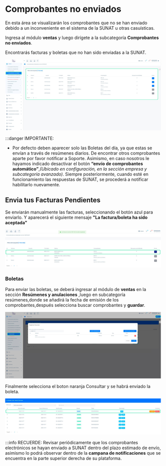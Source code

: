 # Comprobantes no enviados

En esta área se visualizarán los comprobantes que no se han enviado debido a un inconveniente en el sistema de la SUNAT u otras casuísticas.

Ingresa al módulo **ventas** y luego dirígete a la subcategoría **Comprobantes no enviados**.

Encontrarás facturas y boletas que no han sido enviadas a la SUNAT.

![Alt text](img/1.jpg)

:::danger IMPORTANTE:
- Por defecto deben aparecer solo las Boletas del día, ya que estas se envían a través de resúmenes diarios. De encontrar otros comprobantes aparte por favor notificar a Soporte. Asimismo, en caso nosotros le hayamos indicado desactivar el botón **“envío de comprobantes automático”**,*(Ubicado en configuración, en la sección empresa y subcategoría avanzado)*. Siempre posteriormente, cuando esté en funcionamiento las respuestas de SUNAT, se procederá a notificar habilitarlo nuevamente.

## Envia tus Facturas Pendientes

Se enviarán manualmente las facturas, seleccionando el botón azul para enviarlo. Y aparecerá el siguiente mensaje **"La factura/boleta ha sido aceptada"**

![Alt text](img/3_noenviados.jpg)

### Boletas

Para enviar las boletas, se deberá ingresar al módulo de **ventas** en la sección **Resúmenes y anulaciones** ,luego en subcategoría resúmenes,donde se añadirá la fecha de emisión de los comprobantes,después selecciona buscar comprobantes y **guardar**.

![Alt text](img/4_noenviados.jpg)

Finalmente selecciona el boton naranja Consultar y  se habrá enviado la boleta.

![Alt text](img/5_noenviado.jpg)

:::info RECUERDE:
Revisar periódicamente que los comprobantes electrónicos se hayan enviado a SUNAT dentro del plazo estimado de envío, asimismo lo podrá observar dentro de la **campana de notificaciones** que se encuentra en la parte superior derecha de su plataforma.
